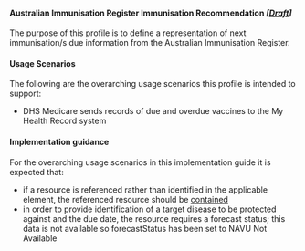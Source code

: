 #### Australian Immunisation Register Immunisation Recommendation  *[[Draft](http://hl7.org/fhir/stu3/valueset-publication-status.html)]*
The purpose of this profile is to define a representation of next immunisation/s due information from the Australian Immunisation Register.

#### Usage Scenarios
The following are the overarching usage scenarios this profile is intended to support:
* DHS Medicare sends records of due and overdue vaccines to the My Health Record system

#### Implementation guidance
For the overarching usage scenarios in this implementation guide it is expected that:
* if a resource is referenced rather than identified in the applicable element, the referenced resource should be [contained](https://www.hl7.org/fhir/STU3/references.html#contained)
* in order to provide identification of a target disease to be protected against and the due date, the resource requires a forecast status; this data is not available so forecastStatus has been set to NAVU Not Available

